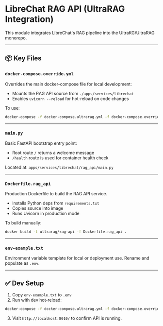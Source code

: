 
# LibreChat RAG API (UltraRAG Integration)

This module integrates LibreChat's RAG pipeline into the UltraKG/UltraRAG monorepo.

---

## 📦 Key Files

### `docker-compose.override.yml`
Overrides the main docker-compose file for local development:
- Mounts the RAG API source from `./apps/services/librechat`
- Enables `uvicorn --reload` for hot-reload on code changes

To use:
```bash
docker-compose -f docker-compose.ultrarag.yml -f docker-compose.override.yml up
```

---

### `main.py`
Basic FastAPI bootstrap entry point:
- Root route `/` returns a welcome message
- `/health` route is used for container health check

Located at: `apps/services/librechat/rag_api/main.py`

---

### `Dockerfile.rag_api`
Production Dockerfile to build the RAG API service.
- Installs Python deps from `requirements.txt`
- Copies source into image
- Runs Uvicorn in production mode

To build manually:
```bash
docker build -t ultrarag/rag-api -f Dockerfile.rag_api .
```

---

### `env-example.txt`
Environment variable template for local or deployment use.
Rename and populate as `.env`.

---

## ✅ Dev Setup

1. Copy `env-example.txt` to `.env`
2. Run with dev hot-reload:
```bash
docker-compose -f docker-compose.ultrarag.yml -f docker-compose.override.yml up --build
```

3. Visit `http://localhost:8010/` to confirm API is running.
